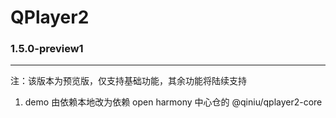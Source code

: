 # QPlayer2



### 1.5.0-preview1

------

注：该版本为预览版，仅支持基础功能，其余功能将陆续支持

1. demo 由依赖本地改为依赖 open harmony 中心仓的 @qiniu/qplayer2-core
